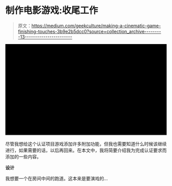 # 制作电影游戏:收尾工作

> 原文：<https://medium.com/geekculture/making-a-cinematic-game-finishing-touches-3b9e2b5dcc0?source=collection_archive---------13----------------------->

![](img/2e22a34853db1381b6669f396b718753.png)

尽管我想给这个认证项目游戏添加许多附加功能，但我也需要知道什么时候该继续进行，如果需要的话，以后再回来。在本文中，我将简要介绍我为完成认证要求而添加的一些内容。

**设计**

我想要一个在房间中间的跑道。这本来是要演戏的…